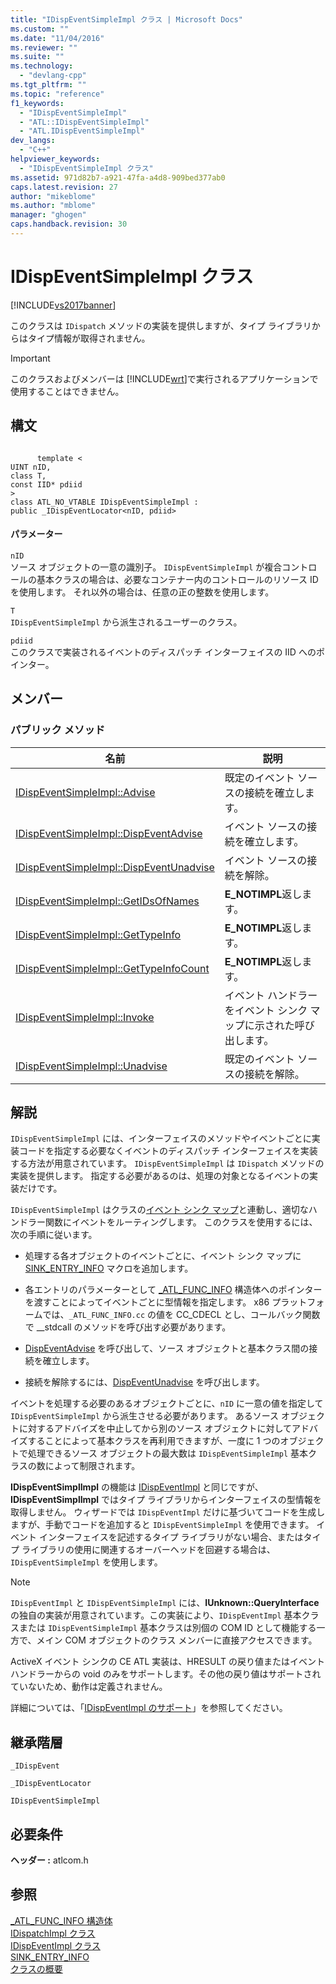 ```yaml
---
title: "IDispEventSimpleImpl クラス | Microsoft Docs"
ms.custom: ""
ms.date: "11/04/2016"
ms.reviewer: ""
ms.suite: ""
ms.technology: 
  - "devlang-cpp"
ms.tgt_pltfrm: ""
ms.topic: "reference"
f1_keywords: 
  - "IDispEventSimpleImpl"
  - "ATL::IDispEventSimpleImpl"
  - "ATL.IDispEventSimpleImpl"
dev_langs: 
  - "C++"
helpviewer_keywords: 
  - "IDispEventSimpleImpl クラス"
ms.assetid: 971d82b7-a921-47fa-a4d8-909bed377ab0
caps.latest.revision: 27
author: "mikeblome"
ms.author: "mblome"
manager: "ghogen"
caps.handback.revision: 30
---
```

# IDispEventSimpleImpl クラス
[!INCLUDE[vs2017banner](../../assembler/inline/includes/vs2017banner.md)]

このクラスは `IDispatch` メソッドの実装を提供しますが、タイプ ライブラリからはタイプ情報が取得されません。  
  
> [!IMPORTANT]
>  このクラスおよびメンバーは [!INCLUDE[wrt](../../atl/reference/includes/wrt_md.md)]で実行されるアプリケーションで使用することはできません。  
  
## 構文  
  
```  
  
      template <  
UINT nID,  
class T,  
const IID* pdiid  
>  
class ATL_NO_VTABLE IDispEventSimpleImpl :  
public _IDispEventLocator<nID, pdiid>  
```  
  
#### パラメーター  
 `nID`  
 ソース オブジェクトの一意の識別子。  `IDispEventSimpleImpl` が複合コントロールの基本クラスの場合は、必要なコンテナー内のコントロールのリソース ID を使用します。  それ以外の場合は、任意の正の整数を使用します。  
  
 `T`  
 `IDispEventSimpleImpl` から派生されるユーザーのクラス。  
  
 `pdiid`  
 このクラスで実装されるイベントのディスパッチ インターフェイスの IID へのポインター。  
  
## メンバー  
  
### パブリック メソッド  
  
|名前|説明|  
|--------|--------|  
|[IDispEventSimpleImpl::Advise](../Topic/IDispEventSimpleImpl::Advise.md)|既定のイベント ソースの接続を確立します。|  
|[IDispEventSimpleImpl::DispEventAdvise](../Topic/IDispEventSimpleImpl::DispEventAdvise.md)|イベント ソースの接続を確立します。|  
|[IDispEventSimpleImpl::DispEventUnadvise](../Topic/IDispEventSimpleImpl::DispEventUnadvise.md)|イベント ソースの接続を解除。|  
|[IDispEventSimpleImpl::GetIDsOfNames](../Topic/IDispEventSimpleImpl::GetIDsOfNames.md)|**E\_NOTIMPL**返します。|  
|[IDispEventSimpleImpl::GetTypeInfo](../Topic/IDispEventSimpleImpl::GetTypeInfo.md)|**E\_NOTIMPL**返します。|  
|[IDispEventSimpleImpl::GetTypeInfoCount](../Topic/IDispEventSimpleImpl::GetTypeInfoCount.md)|**E\_NOTIMPL**返します。|  
|[IDispEventSimpleImpl::Invoke](../Topic/IDispEventSimpleImpl::Invoke.md)|イベント ハンドラーをイベント シンク マップに示された呼び出します。|  
|[IDispEventSimpleImpl::Unadvise](../Topic/IDispEventSimpleImpl::Unadvise.md)|既定のイベント ソースの接続を解除。|  
  
## 解説  
 `IDispEventSimpleImpl` には、インターフェイスのメソッドやイベントごとに実装コードを指定する必要なくイベントのディスパッチ インターフェイスを実装する方法が用意されています。  `IDispEventSimpleImpl` は `IDispatch` メソッドの実装を提供します。  指定する必要があるのは、処理の対象となるイベントの実装だけです。  
  
 `IDispEventSimpleImpl` はクラスの[イベント シンク マップ](../Topic/BEGIN_SINK_MAP.md)と連動し、適切なハンドラー関数にイベントをルーティングします。  このクラスを使用するには、次の手順に従います。  
  
-   処理する各オブジェクトのイベントごとに、イベント シンク マップに [SINK\_ENTRY\_INFO](../Topic/SINK_ENTRY_INFO.md) マクロを追加します。  
  
-   各エントリのパラメーターとして [\_ATL\_FUNC\_INFO](../../atl/reference/atl-func-info-structure.md) 構造体へのポインターを渡すことによってイベントごとに型情報を指定します。  x86 プラットフォームでは、`_ATL_FUNC_INFO.cc` の値を CC\_CDECL とし、コールバック関数で \_\_stdcall のメソッドを呼び出す必要があります。  
  
-   [DispEventAdvise](../Topic/IDispEventSimpleImpl::DispEventAdvise.md) を呼び出して、ソース オブジェクトと基本クラス間の接続を確立します。  
  
-   接続を解除するには、[DispEventUnadvise](../Topic/IDispEventSimpleImpl::DispEventUnadvise.md) を呼び出します。  
  
 イベントを処理する必要のあるオブジェクトごとに、`nID` に一意の値を指定して `IDispEventSimpleImpl` から派生させる必要があります。  あるソース オブジェクトに対するアドバイズを中止してから別のソース オブジェクトに対してアドバイズすることによって基本クラスを再利用できますが、一度に 1 つのオブジェクトで処理できるソース オブジェクトの最大数は `IDispEventSimpleImpl` 基本クラスの数によって制限されます。  
  
 **IDispEventSimplImpl** の機能は [IDispEventImpl](../../atl/reference/idispeventimpl-class.md) と同じですが、**IDispEventSimplImpl** ではタイプ ライブラリからインターフェイスの型情報を取得しません。  ウィザードでは `IDispEventImpl` だけに基づいてコードを生成しますが、手動でコードを追加すると `IDispEventSimpleImpl` を使用できます。  イベント インターフェイスを記述するタイプ ライブラリがない場合、またはタイプ ライブラリの使用に関連するオーバーヘッドを回避する場合は、`IDispEventSimpleImpl` を使用します。  
  
> [!NOTE]
>  `IDispEventImpl` と `IDispEventSimpleImpl` には、**IUnknown::QueryInterface** の独自の実装が用意されています。この実装により、`IDispEventImpl` 基本クラスまたは `IDispEventSimpleImpl` 基本クラスは別個の COM ID として機能する一方で、メイン COM オブジェクトのクラス メンバーに直接アクセスできます。  
  
 ActiveX イベント シンクの CE ATL 実装は、HRESULT の戻り値またはイベント ハンドラーからの void のみをサポートします。その他の戻り値はサポートされていないため、動作は定義されません。  
  
 詳細については、「[IDispEventImpl のサポート](../../atl/supporting-idispeventimpl.md)」を参照してください。  
  
## 継承階層  
 `_IDispEvent`  
  
 `_IDispEventLocator`  
  
 `IDispEventSimpleImpl`  
  
## 必要条件  
 **ヘッダー :** atlcom.h  
  
## 参照  
 [\_ATL\_FUNC\_INFO 構造体](../../atl/reference/atl-func-info-structure.md)   
 [IDispatchImpl クラス](../../atl/reference/idispatchimpl-class.md)   
 [IDispEventImpl クラス](../../atl/reference/idispeventimpl-class.md)   
 [SINK\_ENTRY\_INFO](../Topic/SINK_ENTRY_INFO.md)   
 [クラスの概要](../../atl/atl-class-overview.md)